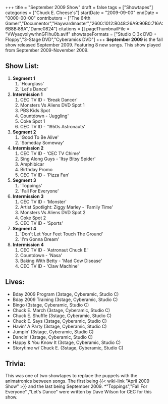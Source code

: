 +++
title = "September 2009 Show"
draft = false
tags = ["Showtapes"]
categories = ["Chuck E. Cheese's"]
startDate = "2009-09-00"
endDate = "0000-00-00"
contributors = ["The 64th Gamer","Documentor","Haywardmaster","2600:1012:B048:26A9:90B0:716A:6B8B:88A","Dame0824"]
citations = []
pageThumbnailFile = "VWyaqvxIywrhnGFIhu0b.avif"
showtapeFormats = ["Studio C 3x DVD + Floppy","3-Stage DVD","Cyberamics DVD"]
+++
**September 2009** is the fall show released September 2009. Featuring 8 new songs.
This show played from September 2009-November 2009.

## Show List:

1.  **Segment 1**
    1.  'Hourglass'
    2.  'Let's Dance'
2.  **Intermission 1**
    1.  CEC TV ID - 'Break Dancer'
    2.  Monsters Vs Aliens DVD Spot 1
    3.  PBS Kids Spot
    4.  Countdown - 'Juggling'
    5.  Coke Spot 1
    6.  CEC TV ID - '1950s Astronauts'
3.  **Segment 2**
    1.  'Good To Be Alive'
    2.  'Someday Someway'
4.  **Intermission 2**
    1.  CEC TV ID - 'CEC TV Chime'
    2.  Sing Along Guys - 'Itsy Bitsy Spider'
    3.  Amphibicar
    4.  Birthday Promo
    5.  CEC TV ID - 'Pizza Fan'
5.  **Segment 3**
    1.  'Toppings'
    2.  'Fall For Everyone'
6.  **Intermission 3**
    1.  CEC TV ID - 'Monster'
    2.  Artist Spotlight: Ziggy Marley - 'Family Time'
    3.  Monsters Vs Aliens DVD Spot 2
    4.  Coke Spot 2
    5.  CEC TV ID - 'Sports'
7.  **Segment 4**
    1.  'Don't Let Your Feet Touch The Ground'
    2.  'I'm Gonna Dream'
8.  **Intermission 4**
    1.  CEC TV ID - 'Astronaut Chuck E.'
    2.  Countdown - 'Nasa'
    3.  Baking With Betty - 'Mad Cow Disease'
    4.  CEC TV ID - 'Claw Machine'

## Lives:

- Bday 2009 Program (3stage, Cyberamic, Studio C)
- Bday 2009 Training (3stage, Cyberamic, Studio C)
- Bingo (3stage, Cyberamic, Studio C)
- Chuck E. March (3stage, Cyberamic, Studio C)
- Chuck E. Shuffle (3stage, Cyberamic, Studio C)
- Chuck E. Says (3stage, Cyberamic, Studio C)
- Havin' A Party (3stage, Cyberamic, Studio C)
- Jumpin' (3stage, Cyberamic, Studio C)
- Dancin' (3stage, Cyberamic, Studio C)
- Happy & You Know It (3stage, Cyberamic, Studio C)
- Storytime w/ Chuck E. (3stage, Cyberamic, Studio C)

## Trivia:

This was one of two showtapes to replace the puppets with the animatronics between songs. The first being {{< wiki-link "April 2009 Show" >}} and the last being September 2009.
*"Toppings","Fall For Everyone" ,"Let's Dance" were written by Dave Wilson for CEC for this show.
